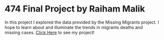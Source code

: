 # 474 Final Project by Raiham Malik
In this project I explored the data provided by the Missing Migrants project. I hope to learn about and illuminate the trends in migrants deaths and missing cases. 
<a href="https://finalprojectraiham.web.app/">Click Here</a> to see my project!
